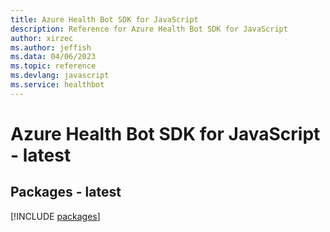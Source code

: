 ```yaml
---
title: Azure Health Bot SDK for JavaScript
description: Reference for Azure Health Bot SDK for JavaScript
author: xirzec
ms.author: jeffish
ms.data: 04/06/2023
ms.topic: reference
ms.devlang: javascript
ms.service: healthbot
---
```

# Azure Health Bot SDK for JavaScript - latest
## Packages - latest
[!INCLUDE [packages](health-bot-index.md)]